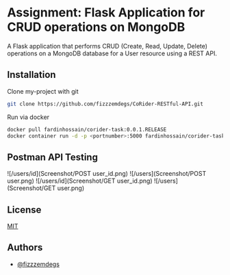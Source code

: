 
# Assignment: Flask Application for CRUD operations on MongoDB

A Flask application that performs CRUD (Create, Read, Update, Delete) operations on a MongoDB database for a User resource using a REST API.
## Installation

Clone my-project with git

```bash
git clone https://github.com/fizzzemdegs/CoRider-RESTful-API.git
```
Run via docker 
```bash
docker pull fardinhossain/corider-task:0.0.1.RELEASE
docker container run -d -p <portnumber>:5000 fardinhossain/corider-task:0.0.1.RELEASE
```

## Postman API Testing

![/users/id](Screenshot/POST user_id.png)
![/users](Screenshot/POST user.png)
![/users/id](Screenshot/GET user_id.png)
![/users](Screenshot/GET user.png)


## License

[MIT](https://choosealicense.com/licenses/mit/)


## Authors

- [@fizzzemdegs](https://github.com/fizzzemdegs)




